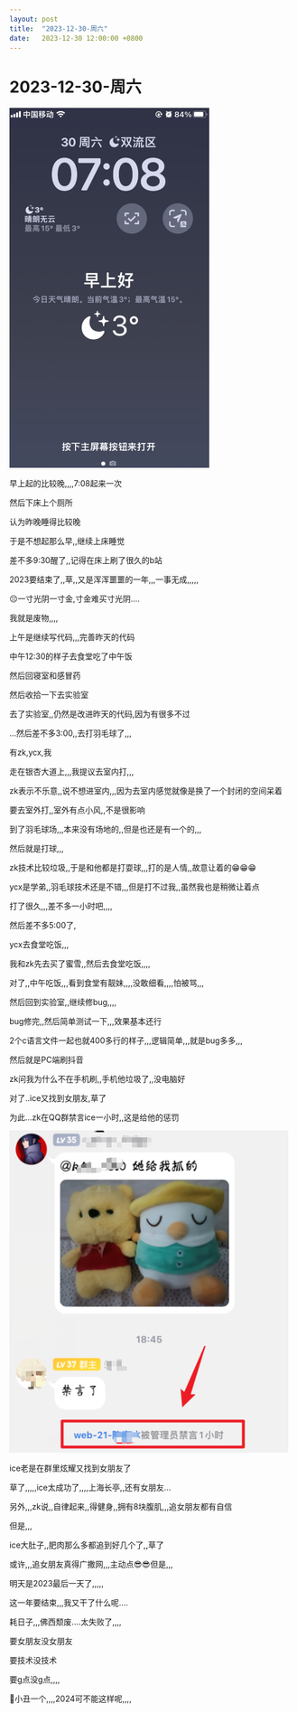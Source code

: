 ```yaml
---
layout: post
title:  "2023-12-30-周六"
date:   2023-12-30 12:00:00 +0800
---
```




# 2023-12-30-周六





![image-20231230122803652](https://raw.githubusercontent.com/i1oveyou/2023-year/master/_posts/12.December/img/image-20231230122803652.png)

早上起的比较晚,,,,7:08起来一次

然后下床上个厕所

认为昨晚睡得比较晚

于是不想起那么早,,继续上床睡觉

差不多9:30醒了,,记得在床上刷了很久的b站

2023要结束了,,草,,又是浑浑噩噩的一年,,,一事无成,,,,,

😔一寸光阴一寸金,寸金难买寸光阴....

我就是废物,,,,



上午是继续写代码,,,完善昨天的代码

中午12:30的样子去食堂吃了中午饭

然后回寝室和感冒药

然后收拾一下去实验室



去了实验室,,仍然是改进昨天的代码,因为有很多不过

...然后差不多3:00,,去打羽毛球了,,,

有zk,ycx,我

走在银杏大道上,,,我提议去室内打,,,

zk表示不乐意,,说不想进室内,,,因为去室内感觉就像是换了一个封闭的空间呆着

要去室外打,,室外有点小风,,不是很影响

到了羽毛球场,,,本来没有场地的,,但是也还是有一个的,,,

然后就是打球,,,

zk技术比较垃圾,,于是和他都是打耍球,,,打的是人情,,故意让着的😁😁😁

ycx是学弟,,羽毛球技术还是不错,,,但是打不过我,,虽然我也是稍微让着点

打了很久,,,差不多一小时吧,,,,

然后差不多5:00了,

ycx去食堂吃饭,,,

我和zk先去买了蜜雪,,然后去食堂吃饭,,,,

对了,,中午吃饭,,,看到食堂有靓妹,,,,没敢细看,,,,怕被骂,,,

然后回到实验室,,继续修bug,,,,

bug修完,,然后简单测试一下,,,效果基本还行

2个c语言文件一起也就400多行的样子,,,逻辑简单,,,就是bug多多,,,

然后就是PC端刷抖音

zk问我为什么不在手机刷,,手机他垃圾了,,没电脑好



对了..ice又找到女朋友,草了

为此...zk在QQ群禁言ice一小时,,这是给他的惩罚

![image-20240109111512426](https://raw.githubusercontent.com/i1oveyou/2023-year/master/_posts/12.December/img/image-20240109111512426.png)

ice老是在群里炫耀又找到女朋友了

草了,,,,,ice太成功了,,,,上海长亭,,还有女朋友...



另外,,,zk说,,自律起来,,得健身,,拥有8块腹肌,,,追女朋友都有自信

但是,,,

ice大肚子,,肥肉那么多都追到好几个了,,草了

或许,,,追女朋友真得广撒网,,,主动点😎😎但是,,,

明天是2023最后一天了,,,,,

这一年要结束,,,我又干了什么呢....

耗日子,,,佛西颓废....太失败了,,,,

要女朋友没女朋友

要技术没技术

要g点没g点,,,,

🤡小丑一个,,,,2024可不能这样呢,,,,


